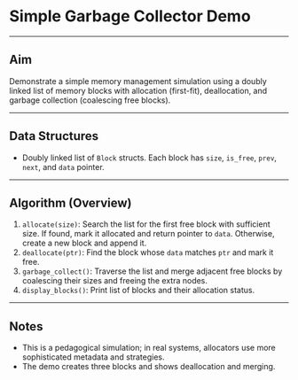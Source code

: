 # Simple Garbage Collector Demo

---

## Aim
Demonstrate a simple memory management simulation using a doubly linked list of memory blocks with allocation (first-fit), deallocation, and garbage collection (coalescing free blocks).

---

## Data Structures
- Doubly linked list of `Block` structs. Each block has `size`, `is_free`, `prev`, `next`, and `data` pointer.

---

## Algorithm (Overview)
1. `allocate(size)`: Search the list for the first free block with sufficient size. If found, mark it allocated and return pointer to `data`. Otherwise, create a new block and append it.
2. `deallocate(ptr)`: Find the block whose `data` matches `ptr` and mark it free.
3. `garbage_collect()`: Traverse the list and merge adjacent free blocks by coalescing their sizes and freeing the extra nodes.
4. `display_blocks()`: Print list of blocks and their allocation status.

---

## Notes
- This is a pedagogical simulation; in real systems, allocators use more sophisticated metadata and strategies.
- The demo creates three blocks and shows deallocation and merging.

